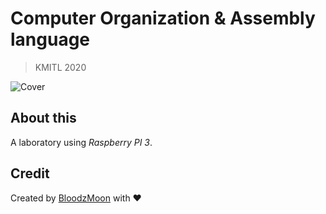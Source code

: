 
# Computer Organization & Assembly language

> KMITL 2020

![Cover]('git-cover.png')

## About this
A laboratory using *Raspberry PI 3*.

## Credit
Created by [BloodzMoon](https://github.com/BloodzMoon/) with ❤